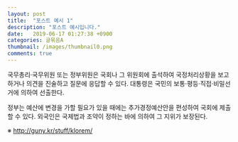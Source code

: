 ```yaml
---
layout: post
title:  "포스트 예시 1"
description: "포스트 예시입니다."
date:   2019-06-17 01:27:38 +0900
categories: 글묶음A
thumbnail: /images/thumbnail0.png
comments: true
---
```

국무총리·국무위원 또는 정부위원은 국회나 그 위원회에 출석하여 국정처리상황을 보고하거나 의견을 진술하고 질문에 응답할 수 있다. 대통령은 국민의 보통·평등·직접·비밀선거에 의하여 선출한다.

정부는 예산에 변경을 가할 필요가 있을 때에는 추가경정예산안을 편성하여 국회에 제출할 수 있다. 외국인은 국제법과 조약이 정하는 바에 의하여 그 지위가 보장된다.

※ http://guny.kr/stuff/klorem/